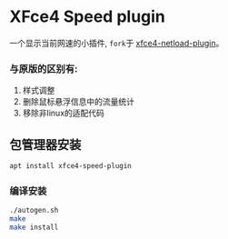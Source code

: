 # XFce4 Speed plugin

一个显示当前网速的小插件, `fork`于 [xfce4-netload-plugin](https://gitlab.xfce.org/panel-plugins/xfce4-netload-plugin.git)。


### 与原版的区别有:

1. 样式调整
2. 删除鼠标悬浮信息中的流量统计
3. 移除非linux的适配代码


## 包管理器安装

```bash
apt install xfce4-speed-plugin
```

### 编译安装

```bash
./autogen.sh
make
make install

```
